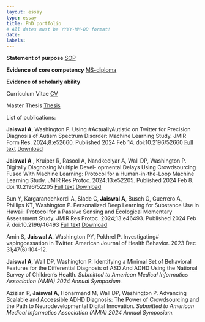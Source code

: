```yaml
---
layout: essay
type: essay
title: PhD portfolio
# All dates must be YYYY-MM-DD format!
date: 
labels:
---
```


**Statement of purpose**
<a href="https://jaiswal-aditi.github.io/PDF/PhD-SOP.pdf">SOP</a>

**Evidence of core competency** 
<a href="https://jaiswal-aditi.github.io/PDF/Aditi-MS-degree.pdf">MS-diploma</a>

**Evidence of scholarly ability**

Curriculum Vitae
<a href="https://jaiswal-aditi.github.io/PDF/Aditi_CV.pdf">CV</a>

Master Thesis
<a href="https://jaiswal-aditi.github.io/PDF/AditiJaiswal-thesis.pdf">Thesis</a>

List of publications:

**Jaiswal A**, Washington P. Using #ActuallyAutistic on Twitter for Precision Diagnosis of Autism Spectrum Disorder: Machine Learning Study. JMIR Form Res. 2024;8:e52660. Published 2024 Feb 14. doi:10.2196/52660 [Full text](https://formative.jmir.org/2024/1/e52660) [Download](https://formative.jmir.org/2024/1/e52660/PDF)

**Jaiswal A** , Kruiper R, Rasool A, Nandkeolyar A, Wall DP, Washington P. Digitally Diagnosing Multiple Devel- opmental Delays Using Crowdsourcing Fused With Machine Learning: Protocol for a Human-in-the-Loop Machine Learning Study. JMIR Res Protoc. 2024;13:e52205. Published 2024 Feb 8. doi:10.2196/52205 [Full text](https://www.researchprotocols.org/2024/1/e52205) [Download](https://www.researchprotocols.org/2024/1/e52205/PDF)

Sun Y, Kargarandehkordi A, Slade C, **Jaiswal A**, Busch G, Guerrero A, Phillips KT, Washington P. Personalized Deep Learning for Substance Use in Hawaii: Protocol for a Passive Sensing and Ecological Momentary Assessment Study. JMIR Res Protoc. 2024;13:e46493. Published 2024 Feb 7. doi:10.2196/46493 [Full text](https://www.researchprotocols.org/2024/1/e46493) [Download](https://www.researchprotocols.org/2024/1/e46493/PDF)

Amin S, **Jaiswal A**, Washington PY, Pokhrel P. Investigating# vapingcessation in Twitter. American Journal of Health Behavior. 2023 Dec 31;47(6):104-12.

**Jaiswal A**, Wall DP, Washington P. Identifying a Minimal Set of Behavioral Features for the Differential Diagnosis of ASD And ADHD Using the National Survey of Children’s Health. *Submitted to American Medical Informatics Association (AMIA) 2024 Annual Symposium.*

Azizian P, **Jaiswal A**, Honarmand M, Wall DP, Washington P. Advancing Scalable and Accessible ADHD Diagnosis: The Power of Crowdsourcing and the Path to Neurodevelopmental Digital Innovation. *Submitted to American Medical Informatics Association (AMIA) 2024 Annual Symposium.*


